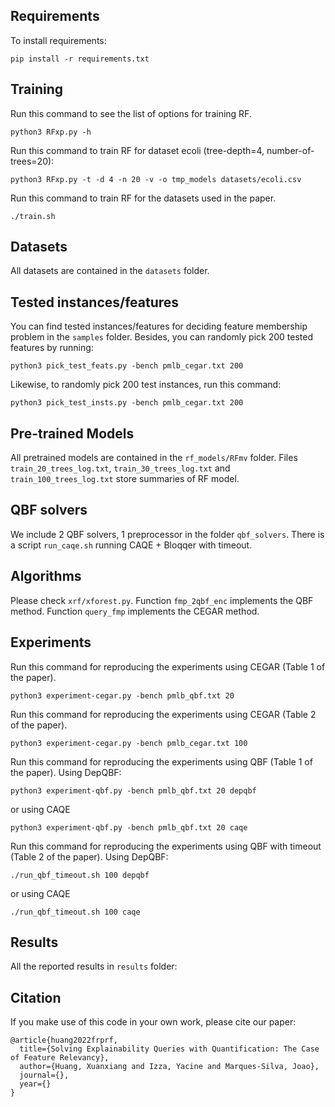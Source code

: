 ## Requirements

To install requirements:

```setup
pip install -r requirements.txt
```

## Training

Run this command to see the list of options for training RF.
```
python3 RFxp.py -h
```

Run this command to train RF for dataset ecoli (tree-depth=4, number-of-trees=20):

```
python3 RFxp.py -t -d 4 -n 20 -v -o tmp_models datasets/ecoli.csv
```
Run this command to train RF for the datasets used in the paper.
```
./train.sh
```

## Datasets

All datasets are contained in the `datasets` folder.

## Tested instances/features

You can find tested instances/features for deciding feature membership problem in the `samples` folder.
Besides, you can randomly pick 200 tested features by running:

```
python3 pick_test_feats.py -bench pmlb_cegar.txt 200
```
Likewise, to randomly pick 200 test instances, run this command:
```
python3 pick_test_insts.py -bench pmlb_cegar.txt 200
```

## Pre-trained Models

All pretrained models are contained in the `rf_models/RFmv` folder.
Files `train_20_trees_log.txt`, `train_30_trees_log.txt` and `train_100_trees_log.txt`
store summaries of RF model.

## QBF solvers

We include 2 QBF solvers, 1 preprocessor in the folder `qbf_solvers`.
There is a script `run_caqe.sh` running CAQE + Bloqqer with timeout.
 
## Algorithms

Please check `xrf/xforest.py`.
Function `fmp_2qbf_enc` implements the QBF method.
Function `query_fmp` implements the CEGAR method.

## Experiments

Run this command for reproducing the experiments using CEGAR (Table 1 of the paper).
```
python3 experiment-cegar.py -bench pmlb_qbf.txt 20
```
Run this command for reproducing the experiments using CEGAR (Table 2 of the paper).
```
python3 experiment-cegar.py -bench pmlb_cegar.txt 100
```

Run this command for reproducing the experiments using QBF (Table 1 of the paper).
Using DepQBF:
```
python3 experiment-qbf.py -bench pmlb_qbf.txt 20 depqbf
```
or using CAQE
```
python3 experiment-qbf.py -bench pmlb_qbf.txt 20 caqe
```

Run this command for reproducing the experiments using QBF with timeout (Table 2 of the paper).
Using DepQBF:
```
./run_qbf_timeout.sh 100 depqbf
```
or using CAQE
```
./run_qbf_timeout.sh 100 caqe
```

## Results
All the reported results in `results` folder:

## Citation

If you make use of this code in your own work, please cite our paper:
```
@article{huang2022frprf,
  title={Solving Explainability Queries with Quantification: The Case of Feature Relevancy},
  author={Huang, Xuanxiang and Izza, Yacine and Marques-Silva, Joao},
  journal={},
  year={}
}
```
